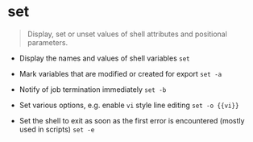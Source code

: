# set
> Display, set or unset values of shell attributes and positional parameters.

- Display the names and values of shell variables
`set`

- Mark variables that are modified or created for export
`set -a`

- Notify of job termination immediately
`set -b`

- Set various options, e.g. enable `vi` style line editing
`set -o {{vi}}`

- Set the shell to exit as soon as the first error is encountered (mostly used in scripts)
`set -e`
